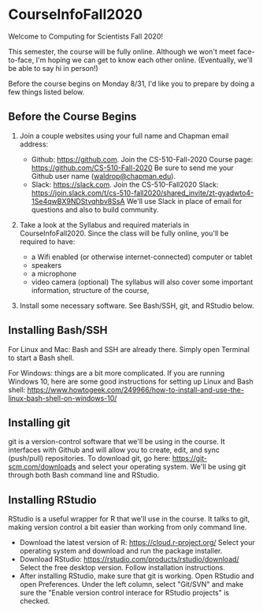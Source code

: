 # CourseInfoFall2020

Welcome to Computing for Scientists Fall 2020! 

This semester, the course will be fully online. Although we won't meet face-to-face, I'm hoping we can get to know each other online. (Eventually, we'll be able to say hi in person!)

Before the course begins on Monday 8/31, I'd like you to prepare by doing a few things listed below. 

## Before the Course Begins

1. Join a couple websites using your full name and Chapman email address: 
    - Github: https://github.com. Join the CS-510-Fall-2020 Course page: https://github.com/CS-510-Fall-2020 Be sure to send me your Github user name (waldrop@chapman.edu).
    - Slack: https://slack.com. Join the CS-510-Fall2020 Slack: https://join.slack.com/t/cs-510-fall2020/shared_invite/zt-gyadwto4-1Se4qwBX9NDStvqhbv8SsA We'll use Slack in place of email for questions and also to build community. 

2. Take a look at the Syllabus and required materials in CourseInfoFall2020. Since the class will be fully online, you'll be required to have: 
    - a Wifi enabled (or otherwise internet-connected) computer or tablet
    - speakers
    - a microphone
    - video camera (optional)
  The syllabus will also cover some important information, structure of the course, 
    
3. Install some necessary software. See Bash/SSH, git, and RStudio below. 

## Installing Bash/SSH

For Linux and Mac: Bash and SSH are already there. Simply open Terminal to start a Bash shell. 

For Windows: things are a bit more complicated. If you are running Windows 10, here are some good instructions for setting up Linux and Bash shell: https://www.howtogeek.com/249966/how-to-install-and-use-the-linux-bash-shell-on-windows-10/ 

## Installing git

git is a version-control software that we'll be using in the course. It interfaces with Github and will allow you to create, edit, and sync (push/pull) repositories. To download git, go here: https://git-scm.com/downloads and select your operating system. We'll be using git through both Bash command line and RStudio. 

## Installing RStudio 

RStudio is a useful wrapper for R that we'll use in the course. It talks to git, making version control a bit easier than working from only command line. 

- Download the latest version of R: https://cloud.r-project.org/ Select your operating system and download and run the package installer. 
- Download RStudio: https://rstudio.com/products/rstudio/download/ Select the free desktop version. Follow installation instructions. 
- After installing RStudio, make sure that git is working. Open RStudio and open Preferences. Under the left column, select "Git/SVN" and make sure the "Enable version control interace for RStudio projects" is checked. 
    
    
